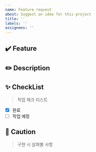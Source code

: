 ```yaml
---
name: Feature request
about: Suggest an idea for this project
title: ''
labels: ''
assignees: ''
---
```


## ✔️ Feature

## ✏️ Description

## ✨ CheckList

> 작업 체크 리스트

- [x] 완료
- [ ] 작업 예정

## 📌 Caution

> 구현 시 살펴볼 사항
